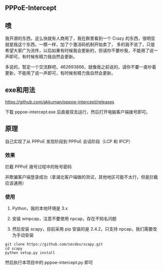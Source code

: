 ## PPPoE-Intercept

## 喷

我开源的东西，这么快就有人商用了，我在群里看到一个 Crazy 的东西，很明显就是我这个东西，一模一样，加了个激活码机制开始卖了，
多的我不说了，只是希望大家广为流传，以后如果有时候我会更新的，但请你不要吵我，不能用了说一声即可，有时候有精力我自然会更新。

多说的，暂定一个交流群吧，462693866，就像我之前说的，请你不要一直吵着更新，不能用了说一声即可，有时候有精力我自然会更新。

## exe和用法

https://github.com/akkuman/pppoe-intercept/releases

下载 pppoe-intercept.exe 后直接双击运行，然后打开电脑客户端拨号即可。

## 原理

自己实现了从 PPPoE 发现阶段到 PPPoE 会话阶段（LCP 和 IPCP）

### 效果

拦截 PPPoE 拨号过程中的账号密码

并欺骗客户端登录成功（拿湖北客户端做的测试，其他地区可能不太行，但是拦截应该通用）

### 使用

1. Python，我的本地环境是 3.x

2. 安装 winpcap，注意不要使用 npcap，存在不知名问题

3. 然后安装 scapy，目前采用 pip 安装的是 2.4.2，只支持 npcap，我们需要改为手动安装

```
git clone https://github.com/secdev/scapy.git
cd scapy
python setup.py install
```

然后执行本项目中的 pppoe-intercept.py 即可